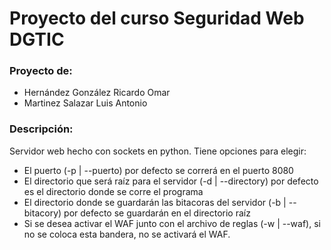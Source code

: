 # Proyecto del curso Seguridad Web DGTIC

### Proyecto de:

* Hernández González Ricardo Omar
* Martinez Salazar Luis Antonio

### Descripción:

Servidor web hecho con sockets en python. Tiene opciones para elegir:
* El puerto (-p | --puerto) por defecto se correrá en el puerto 8080
* El directorio que será raíz para el servidor (-d | --directory) por defecto es el directorio donde se corre el programa
* El directorio donde se guardarán las bitacoras del servidor (-b | --bitacory) por defecto se guardarán en el directorio raíz  
* Si se desea activar el WAF junto con el archivo de reglas (-w | --waf), si no se coloca esta bandera, no se activará el WAF.

